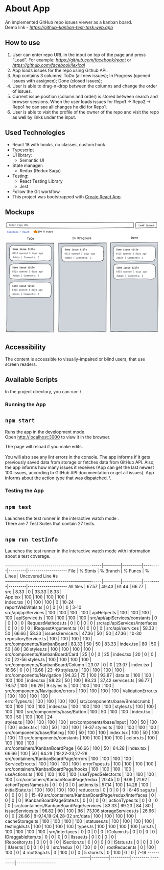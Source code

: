 # About App

An implemented GitHub repo issues viewer as a kanban board.\
Demo link - *https://github-kanban-test-task.web.app*

## How to use
1. User can enter repo URL in the input on top of the page and press "Load". For example: *https://github.com/facebook/react* or *https://github.com/facebook/lexical*
2. App loads issues for the repo using Github API.
3. App contains 3 columns:
    ToDo (all new issues);
    In Progress (opened issues with assignee);
    Done (closed issues);
4. User is able to drag-n-drop between the columns and change the order of issues.
5. Current issue position (column and order) is stored between search and browser sessions. When the user loads issues for Repo1 -> Repo2 -> Repo1 he can see all changes he did for Repo1.
6. User is able to visit the profile of the owner of the repo and visit the repo as well by links under the input.

## Used Technologies
 - React 18 with hooks, no classes, custom hook
 - Typescript
 - UI library:
   - Semantic UI
 - State manager:
   - Redux (Redux Saga)
 - Testing:
   - React Testing Library
   - Jest
- Follow the Git workflow
- This project was bootstrapped with [Create React App](https://github.com/facebook/create-react-app).

## Mockups
![mockup](./public/design.png)

## Accessibility
The content is accessible to visually-impaired or blind users, that use screen readers.

## Available Scripts

In the project directory, you can run:
\

### Running the App
## `npm start`

Runs the app in the development mode.\
Open [http://localhost:3000](http://localhost:3000) to view it in the browser.

The page will reload if you make edits.\
\
You will also see any lint errors in the console. The app informs if it gets previously saved data from storage or fetches data from GitHub API. 
Also, the app informs how many issues it receives (App can get the last newest 100 issues, according to GitHub API documentation or get all issues). 
App informs about the action type that was dispatched.
\
### Testing the App

## `npm test`
Launches the test runner in the interactive watch mode .\
There are 7 Test Suites that contain 27 tests.

## `npm run testInfo`
Launches the test runner in the interactive watch mode with information about a test coverage.

-------------------------------------------------|---------|----------|---------|---------|--------------------
File                                             | % Stmts | % Branch | % Funcs | % Lines | Uncovered Line #s  
-------------------------------------------------|---------|----------|---------|---------|--------------------
All files                                        |   67.57 |    49.43 |   61.44 |   66.77 |                    
 src                                             |    8.33 |        0 |   33.33 |    8.33 |                    
  App.tsx                                        |     100 |      100 |     100 |     100 |                    
  index.tsx                                      |       0 |      100 |     100 |       0 | 10-24              
  reportWebVitals.ts                             |       0 |        0 |       0 |       0 | 3-10               
 src/api/apiServices                             |     100 |      100 |     100 |     100 | 
  apiHelper.ts                                   |     100 |      100 |     100 |     100 | 
  apiService.ts                                  |     100 |      100 |     100 |     100 | 
 src/api/apiServices/constants                   |       0 |        0 |       0 |       0 | 
  RequestMethods.ts                              |       0 |        0 |       0 |       0 | 
 src/api/apiServices/interfaces                  |       0 |        0 |       0 |       0 | 
  IRequestArgument.ts                            |       0 |        0 |       0 |       0 | 
 src/api/services                                |   58.33 |       50 |   66.66 |   58.33 | 
  issuesService.ts                               |   47.36 |       50 |      50 |   47.36 | 10-30
  repositoryService.ts                           |     100 |      100 |     100 |     100 |                    
 src/components/KanbanBoard                      |   83.33 |       50 |      50 |   83.33 | 
  index.tsx                                      |      80 |       50 |      50 |      80 | 36
  styles.ts                                      |     100 |      100 |     100 |     100 | 
 src/components/KanbanBoard/Card                 |      25 |        0 |       0 |      25 | 
  index.tsx                                      |      20 |        0 |       0 |      20 | 22-56
  styles.ts                                      |     100 |      100 |     100 |     100 | 
 src/components/KanbanBoard/Column               |   23.07 |        0 |       0 |   23.07 | 
  index.tsx                                      |   16.66 |        0 |       0 |   16.66 | 23-49
  styles.ts                                      |     100 |      100 |     100 |     100 | 
 src/components/Navigation                       |   94.33 |       75 |     100 |   93.87 | 
  data.ts                                        |     100 |      100 |     100 |     100 | 
  index.tsx                                      |   88.23 |       50 |     100 |   88.23 | 37,42
  services.ts                                    |   96.77 |    78.57 |     100 |   96.29 | 9
  styles.ts                                      |     100 |      100 |     100 |     100 | 
 src/components/Navigation/errors                |     100 |      100 |     100 |     100 | 
  ValidationError.ts                             |     100 |      100 |     100 |     100 |                    
  errorTypes.ts                                  |     100 |      100 |     100 |     100 | 
 src/components/base/Breadcrumb                  |     100 |      100 |     100 |     100 | 
  index.tsx                                      |     100 |      100 |     100 |     100 | 
  styles.ts                                      |     100 |      100 |     100 |     100 | 
 src/components/base/Button                      |     100 |       50 |     100 |     100 | 
  index.tsx                                      |     100 |       50 |     100 |     100 | 24                 
  styles.ts                                      |     100 |      100 |     100 |     100 | 
 src/components/base/Input                       |     100 |       50 |     100 |     100 | 
  index.tsx                                      |     100 |       50 |     100 |     100 | 19-37
  styles.ts                                      |     100 |      100 |     100 |     100 | 
 src/components/base/Rating                      |     100 |       50 |     100 |     100 | 
  index.tsx                                      |     100 |       50 |     100 |     100 | 13
 src/components/constants                        |     100 |      100 |     100 |     100 | 
  colors.ts                                      |     100 |      100 |     100 |     100 |                    
 src/containers/KanbanBoardPage                  |   66.66 |      100 |      50 |   64.28 | 
  index.tsx                                      |   66.66 |      100 |      50 |   64.28 | 19,22-23,27-28    
 src/containers/KanbanBoardPage/errors           |     100 |      100 |     100 |     100 | 
  ServiceError.ts                                |     100 |      100 |     100 |     100 | 
  errorTypes.ts                                  |     100 |      100 |     100 |     100 | 
 src/containers/KanbanBoardPage/hooks            |     100 |      100 |     100 |     100 | 
  useActions.ts                                  |     100 |      100 |     100 |     100 | 
  useTypedSelector.ts                            |     100 |      100 |     100 |     100 | 
 src/containers/KanbanBoardPage/redux            |   20.45 |        0 |    9.09 |   21.62 | 
  actionTypesNames.ts                            |       0 |        0 |       0 |       0 | 
  actions.ts                                     |   57.14 |      100 |   14.28 |     100 |                    
  initialState.ts                                |     100 |      100 |     100 |     100 | 
  reducer.ts                                     |       0 |        0 |       0 |       0 | 8-46
  saga.ts                                        |       0 |        0 |       0 |       0 | 15-49
 src/containers/KanbanBoardPage/redux/interfaces |       0 |        0 |       0 |       0 | 
  IKanbanBoardPageState.ts                       |       0 |        0 |       0 |       0 | 
  actionTypes.ts                                 |       0 |        0 |       0 |       0 | 
 src/containers/KanbanBoardPage/services         |   83.33 |    69.23 |      84 |      80 | 
  issueServices.ts                               |   96.82 |       90 |     100 |      96 | 73,106
  storageServices.ts                              |   26.66 |        0 |       0 |   26.66 | 8-9,14,18-24,28-32
 src/data                                        |     100 |      100 |     100 |     100 |                    
  cacheStorage.ts                                |     100 |      100 |     100 |     100 | 
  statuses.ts                                    |     100 |      100 |     100 |     100 | 
  testingIds.ts                                  |     100 |      100 |     100 |     100 | 
  types.ts                                       |     100 |      100 |     100 |     100 | 
  urls.ts                                        |     100 |      100 |     100 |     100 | 
 src/interfaces                                  |       0 |        0 |       0 |       0 | 
  IColumn.ts                                     |       0 |        0 |       0 |       0 | 
  IDraggableItem.ts                              |       0 |        0 |       0 |       0 | 
  IIssue.ts                                      |       0 |        0 |       0 |       0 |                    
  IRepository.ts                                 |       0 |        0 |       0 |       0 | 
  ISection.ts                                    |       0 |        0 |       0 |       0 | 
  IStatus.ts                                     |       0 |        0 |       0 |       0 | 
  IUser.ts                                       |       0 |        0 |       0 |       0 |
 src/redux                                       |       0 |      100 |       0 |       0 |
  rootReducer.ts                                 |       0 |      100 |     100 |       0 | 4
  rootSaga.ts                                    |       0 |      100 |       0 |       0 | 5
  store.ts                                       |       0 |      100 |       0 |       0 | 7-18
-------------------------------------------------|---------|----------|---------|---------|--------------------
